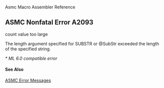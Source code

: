Asmc Macro Assembler Reference

## ASMC Nonfatal Error A2093

count value too large

The length argument specified for SUBSTR or @SubStr exceeded the length of the specified string.

_* ML 6.0 compatible error_

#### See Also

[ASMC Error Messages](readme.md)